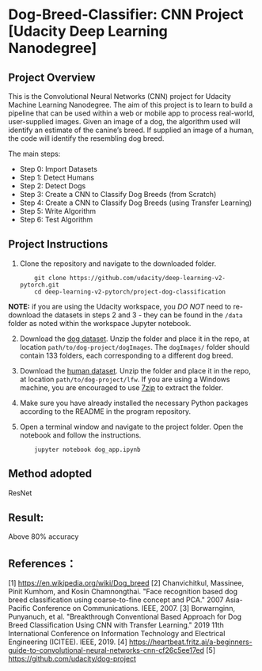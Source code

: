 # Dog-Breed-Classifier: CNN Project [Udacity Deep Learning Nanodegree]

## Project Overview

This is the Convolutional Neural Networks (CNN) project for Udacity Machine Learning Nanodegree. The aim of this project is to learn to build a pipeline that can be used within a web or mobile app to process real-world, user-supplied images. Given an image of a dog, the algorithm used will identify an estimate of the canine’s breed. If supplied an image of a human, the code will identify the resembling dog breed.

The main steps:
- Step 0: Import Datasets
- Step 1: Detect Humans
- Step 2: Detect Dogs
- Step 3: Create a CNN to Classify Dog Breeds (from Scratch)
- Step 4: Create a CNN to Classify Dog Breeds (using Transfer Learning)
- Step 5: Write Algorithm
- Step 6: Test Algorithm

## Project Instructions

1. Clone the repository and navigate to the downloaded folder.
	
	```	
		git clone https://github.com/udacity/deep-learning-v2-pytorch.git
		cd deep-learning-v2-pytorch/project-dog-classification
	```
    
__NOTE:__ if you are using the Udacity workspace, you *DO NOT* need to re-download the datasets in steps 2 and 3 - they can be found in the `/data` folder as noted within the workspace Jupyter notebook.

2. Download the [dog dataset](https://s3-us-west-1.amazonaws.com/udacity-aind/dog-project/dogImages.zip).  Unzip the folder and place it in the repo, at location `path/to/dog-project/dogImages`.  The `dogImages/` folder should contain 133 folders, each corresponding to a different dog breed.
3. Download the [human dataset](http://vis-www.cs.umass.edu/lfw/lfw.tgz).  Unzip the folder and place it in the repo, at location `path/to/dog-project/lfw`.  If you are using a Windows machine, you are encouraged to use [7zip](http://www.7-zip.org/) to extract the folder. 
4. Make sure you have already installed the necessary Python packages according to the README in the program repository.
5. Open a terminal window and navigate to the project folder. Open the notebook and follow the instructions.
	
	```
		jupyter notebook dog_app.ipynb
	```
## Method adopted
ResNet

## Result:
Above 80% accuracy

## References：
[1] https://en.wikipedia.org/wiki/Dog_breed
[2] Chanvichitkul, Massinee, Pinit Kumhom, and Kosin Chamnongthai. "Face recognition based dog breed classification using coarse-to-fine concept and PCA." 2007 Asia-Pacific Conference on Communications. IEEE, 2007.
[3] Borwarnginn, Punyanuch, et al. "Breakthrough Conventional Based Approach for Dog Breed Classification Using CNN with Transfer Learning." 2019 11th International Conference on Information Technology and Electrical Engineering (ICITEE). IEEE, 2019.
[4] https://heartbeat.fritz.ai/a-beginners-guide-to-convolutional-neural-networks-cnn-cf26c5ee17ed
[5] https://github.com/udacity/dog-project
